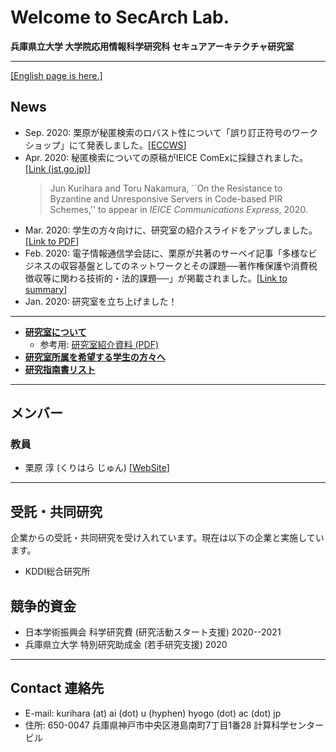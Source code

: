 # Welcome to SecArch Lab.

**兵庫県立大学 大学院応用情報科学研究科 セキュアアーキテクチャ研究室**

---

[[English page is here.]](./eng.md)

## News

- Sep. 2020: 栗原が秘匿検索のロバスト性について「誤り訂正符号のワークショップ」にて発表しました。[[ECCWS](https://manau.jp/WS/ECCWS/)]
- Apr. 2020: 秘匿検索についての原稿がIEICE ComExに採録されました。[[Link (jst.go.jp)](https://www.jstage.jst.go.jp/article/comex/advpub/0/advpub_2020XBL0055/_article)]
  > Jun Kurihara and Toru Nakamura, ``On the Resistance to Byzantine and Unresponsive Servers in Code-based PIR Schemes,'' to appear in *IEICE Communications Express*, 2020.
- Mar. 2020: 学生の方々向けに、研究室の紹介スライドをアップしました。 [[Link to PDF](./repo/lab-info-20200326.pdf)]
- Feb. 2020: 電子情報通信学会誌に、栗原が共著のサーベイ記事「多様なビジネスの収容基盤としてのネットワークとその課題──著作権保護や消費税徴収等に関わる技術的・法的課題──」が掲載されました。[[Link to summary](https://www.journal.ieice.org/summary.php?id=k103_2_155&year=2020&lang=J)]
- Jan. 2020: 研究室を立ち上げました！

---

- [**研究室について**](./ja/about.md)
  - 参考用: [研究室紹介資料 (PDF)](../repo/lab-info-20200326.pdf)
- [**研究室所属を希望する学生の方々へ**](./ja/to-students.md)
- [**研究指南書リスト**](../ja/research-guides.md)

---
## メンバー

### 教員

- 栗原 淳 (くりはら じゅん) [[WebSite](https://junkurihara.github.io)]

---

## 受託・共同研究

企業からの受託・共同研究を受け入れています。現在は以下の企業と実施しています。

- KDDI総合研究所

## 競争的資金

- 日本学術振興会 科学研究費 (研究活動スタート支援) 2020--2021
- 兵庫県立大学 特別研究助成金 (若手研究支援) 2020

---

## Contact 連絡先

- E-mail: kurihara (at) ai (dot) u (hyphen) hyogo (dot) ac (dot) jp
- 住所: 650-0047 兵庫県神戸市中央区港島南町7丁目1番28 計算科学センタービル
